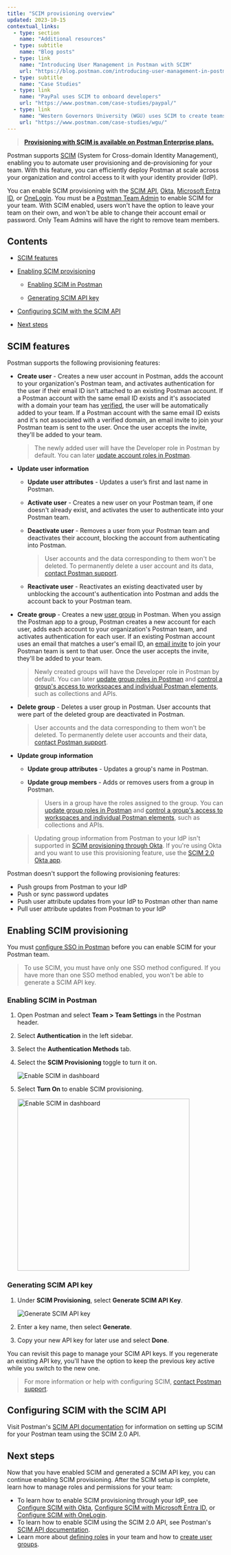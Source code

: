 ```yaml
---
title: "SCIM provisioning overview"
updated: 2023-10-15
contextual_links:
  - type: section
    name: "Additional resources"
  - type: subtitle
    name: "Blog posts"
  - type: link
    name: "Introducing User Management in Postman with SCIM"
    url: "https://blog.postman.com/introducing-user-management-in-postman-with-scim/"
  - type: subtitle
    name: "Case Studies"
  - type: link
    name: "PayPal uses SCIM to onboard developers"
    url: "https://www.postman.com/case-studies/paypal/"
  - type: link
    name: "Western Governors University (WGU) uses SCIM to create teams"
    url: "https://www.postman.com/case-studies/wgu/"
---
```


> **[Provisioning with SCIM is available on Postman Enterprise plans.](https://www.postman.com/pricing)**

Postman supports [SCIM](https://datatracker.ietf.org/doc/html/rfc7642) (System for Cross-domain Identity Management), enabling you to automate user provisioning and de-provisioning for your team. With this feature, you can efficiently deploy Postman at scale across your organization and control access to it with your identity provider (IdP).

You can enable SCIM provisioning with the [SCIM API](#configuring-scim-with-the-scim-api), [Okta](/docs/administration/scim-provisioning/configuring-scim-with-okta/), [Microsoft Entra ID](/docs/administration/scim-provisioning/configuring-scim-with-azure-ad/), or [OneLogin](/docs/administration/scim-provisioning/configuring-scim-with-onelogin/). You must be a [Postman Team Admin](/docs/collaborating-in-postman/roles-and-permissions/#team-roles) to enable SCIM for your team. With SCIM enabled, users won't have the option to leave your team on their own, and won't be able to change their account email or password. Only Team Admins will have the right to remove team members.

## Contents

* [SCIM features](#scim-features)

* [Enabling SCIM provisioning](#enabling-scim-provisioning)

    * [Enabling SCIM in Postman](#enabling-scim-in-postman)

    * [Generating SCIM API key](#generating-scim-api-key)

* [Configuring SCIM with the SCIM API](#configuring-scim-with-the-scim-api)

* [Next steps](#next-steps)

## SCIM features

Postman supports the following provisioning features:

* **Create user** - Creates a new user account in Postman, adds the account to your organization's Postman team, and activates authentication for the user if their email ID isn't attached to an existing Postman account. If a Postman account with the same email ID exists and it's associated with a domain your team has [verified](/docs/administration/domain-verification-and-capture/add-and-verify-a-domain/), the user will be automatically added to your team. If a Postman account with the same email ID exists and it's not associated with a verified domain, an email invite to join your Postman team is sent to the user. Once the user accepts the invite, they'll be added to your team.

    > The newly added user will have the Developer role in Postman by default. You can later [update account roles in Postman](/docs/administration/managing-your-team/managing-your-team/#managing-team-roles).

* **Update user information**

    * **Update user attributes** - Updates a user’s first and last name in Postman.

    * **Activate user** - Creates a new user on your Postman team, if one doesn't already exist, and activates the user to authenticate into your Postman team.

    * **Deactivate user** - Removes a user from your Postman team and deactivates their account, blocking the account from authenticating into Postman.

        > User accounts and the data corresponding to them won't be deleted. To permanently delete a user account and its data, [contact Postman support](https://www.postman.com/support/).

    * **Reactivate user** - Reactivates an existing deactivated user by unblocking the account's authentication into Postman and adds the account back to your Postman team.

* **Create group** - Creates a new [user group](/docs/collaborating-in-postman/user-groups/) in Postman. When you assign the Postman app to a group, Postman creates a new account for each user, adds each account to your organization's Postman team, and activates authentication for each user. If an existing Postman account uses an email that matches a user's email ID, an [email invite](/docs/administration/managing-your-team/managing-your-team/#inviting-users) to join your Postman team is sent to that user. Once the user accepts the invite, they'll be added to your team.

    > Newly created groups will have the Developer role in Postman by default. You can later [update group roles in Postman](/docs/collaborating-in-postman/user-groups/#editing-team-roles-for-a-group) and [control a group's access to workspaces and individual Postman elements](/docs/collaborating-in-postman/user-groups/#managing-roles-on-workspaces-and-postman-elements), such as collections and APIs.

* **Delete group** - Deletes a user group in Postman. User accounts that were part of the deleted group are deactivated in Postman.

    > User accounts and the data corresponding to them won't be deleted. To permanently delete user accounts and their data, [contact Postman support](https://www.postman.com/support/).

* **Update group information**

    * **Update group attributes** - Updates a group's name in Postman.

    * **Update group members** - Adds or removes users from a group in Postman.

        > Users in a group have the roles assigned to the group. You can [update group roles in Postman](/docs/collaborating-in-postman/user-groups/#editing-team-roles-for-a-group) and [control a group's access to workspaces and individual Postman elements](/docs/collaborating-in-postman/user-groups/#managing-roles-on-workspaces-and-postman-elements), such as collections and APIs.

    > Updating group information from Postman to your IdP isn't supported in [SCIM provisioning through Okta](/docs/administration/scim-provisioning/configuring-scim-with-okta/). If you're using Okta and you want to use this provisioning feature, use the [SCIM 2.0 Okta app](https://www.okta.com/integrations/scim-2-0-test-app-header-auth/).

Postman doesn't support the following provisioning features:

* Push groups from Postman to your IdP
* Push or sync password updates
* Push user attribute updates from your IdP to Postman other than name
* Pull user attribute updates from Postman to your IdP

## Enabling SCIM provisioning

You must [configure SSO in Postman](/docs/administration/sso/admin-sso/) before you can enable SCIM for your Postman team.

> To use SCIM, you must have only one SSO method configured. If you have more than one SSO method enabled, you won't be able to generate a SCIM API key.

### Enabling SCIM in Postman

1. Open Postman and select **Team > Team Settings** in the Postman header.
1. Select **Authentication** in the left sidebar.
1. Select the **Authentication Methods** tab.
1. Select the **SCIM Provisioning** toggle to turn it on.

    <img alt="Enable SCIM in dashboard" src="https://assets.postman.com/postman-docs/v10/auth-enable-scim-v10-19.jpg"/>

1. Select **Turn On** to enable SCIM provisioning.

    <img alt="Enable SCIM in dashboard" src="https://assets.postman.com/postman-docs/v10/turn-on-scim-provisioning-v10-19.jpg" width="400px"/>

### Generating SCIM API key

1. Under **SCIM Provisioning**, select **Generate SCIM API Key**.

    <img alt="Generate SCIM API key" src="https://assets.postman.com/postman-docs/v10/generate-scim-api-key-v10-19.jpg"/>

1. Enter a key name, then select **Generate**.
1. Copy your new API key for later use and select **Done**.

You can revisit this page to manage your SCIM API keys. If you regenerate an existing API key, you'll have the option to keep the previous key active while you switch to the new one.

> For more information or help with configuring SCIM, [contact Postman support](https://www.postman.com/support/).

## Configuring SCIM with the SCIM API

Visit Postman's [SCIM API documentation](https://www.postman.com/postman/workspace/scim/documentation/6248949-de4a96e2-9ebf-426f-bc55-4c5f2de51ab2) for information on setting up SCIM for your Postman team using the SCIM 2.0 API.

## Next steps

Now that you have enabled SCIM and generated a SCIM API key, you can continue enabling SCIM provisioning. After the SCIM setup is complete, learn how to manage roles and permissions for your team:

* To learn how to enable SCIM provisioning through your IdP, see [Configure SCIM with Okta](/docs/administration/scim-provisioning/configuring-scim-with-okta/), [Configure SCIM with Microsoft Entra ID](/docs/administration/scim-provisioning/configuring-scim-with-azure-ad/), or [Configure SCIM with OneLogin](/docs/administration/scim-provisioning/configuring-scim-with-onelogin/).
* To learn how to enable SCIM using the SCIM 2.0 API, see Postman's [SCIM API documentation](https://www.postman.com/postman/workspace/scim/documentation/6248949-de4a96e2-9ebf-426f-bc55-4c5f2de51ab2).
* Learn more about [defining roles](/docs/collaborating-in-postman/roles-and-permissions/) in your team and how to [create user groups](/docs/collaborating-in-postman/user-groups/#creating-a-group).
